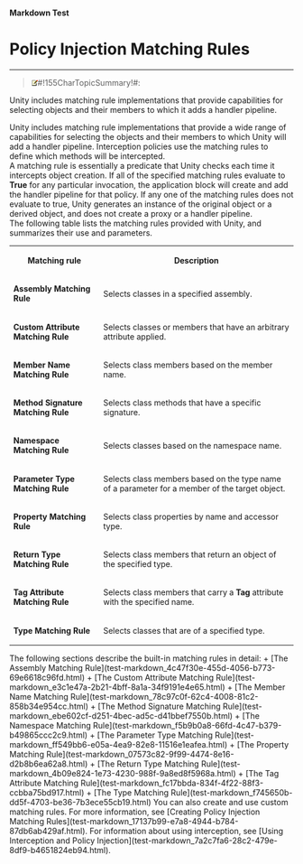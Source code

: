 ﻿---
Source File Name: 75-Interception.docx
AssetID: 412f3261-e0f5-4998-8373-5dc2ebda16af
Title: Policy Injection Matching Rules
Order In ToC: 2\6\1
Output Filename: 2\6\1_Policy Injection Matching Rules.markdown
---

#### Markdown Test ####
# Policy Injection Matching Rules #
----------


> ![](../../images/note.gif)#!155CharTopicSummary!#:
> 
Unity includes matching rule implementations that provide capabilities for selecting objects and their members to which it adds a handler pipeline.

Unity includes matching rule implementations that provide a wide range of capabilities for selecting the objects and their members to which Unity will add a handler pipeline. Interception policies use the matching rules to define which methods will be intercepted.   
A matching rule is essentially a predicate that Unity checks each time it intercepts object creation. If all of the specified matching rules evaluate to **True** for any particular invocation, the application block will create and add the handler pipeline for that policy. If any one of the matching rules does not evaluate to true, Unity generates an instance of the original object or a derived object, and does not create a proxy or a handler pipeline.  
The following table lists the matching rules provided with Unity, and summarizes their use and parameters.   
<table xmlns:xlink="http://www.w3.org/1999/xlink"><tr><th><p>Matching rule</p></th><th><p>Description</p></th></tr><tr><td><p><b>Assembly Matching Rule</b></p></td><td><p>Selects classes in a specified assembly.</p></td></tr><tr><td><p><b>Custom Attribute Matching Rule</b></p></td><td><p>Selects classes or members that have an arbitrary attribute applied.</p></td></tr><tr><td><p><b>Member Name Matching Rule</b></p></td><td><p>Selects class members based on the member name.</p></td></tr><tr><td><p><b>Method Signature Matching Rule</b></p></td><td><p>Selects class methods that have a specific signature.</p></td></tr><tr><td><p><b>Namespace Matching Rule</b></p></td><td><p>Selects classes based on the namespace name.</p></td></tr><tr><td><p><b>Parameter Type Matching Rule</b></p></td><td><p>Selects class members based on the type name of a parameter for a member of the target object.</p></td></tr><tr><td><p><b>Property Matching Rule</b></p></td><td><p>Selects class properties by name and accessor type.</p></td></tr><tr><td><p><b>Return Type Matching Rule</b></p></td><td><p>Selects class members that return an object of the specified type.</p></td></tr><tr><td><p><b>Tag Attribute Matching Rule</b></p></td><td><p>Selects class members that carry a <b>Tag</b> attribute with the specified name.</p></td></tr><tr><td><p><b>Type Matching Rule</b></p></td><td><p>Selects classes that are of a specified type.</p></td></tr></table>
The following sections describe the built-in matching rules in detail:  
+ [The Assembly Matching Rule](test-markdown_4c47f30e-455d-4056-b773-69e6618c96fd.html)
+ [The Custom Attribute Matching Rule](test-markdown_e3c1e47a-2b21-4bff-8a1a-34f9191e4e65.html)
+ [The Member Name Matching Rule](test-markdown_78c97c0f-62c4-4008-81c2-858b34e954cc.html)
+ [The Method Signature Matching Rule](test-markdown_ebe602cf-d251-4bec-ad5c-d41bbef7550b.html)
+ [The Namespace Matching Rule](test-markdown_f5b9b0a8-66fd-4c47-b379-b49865ccc2c9.html)
+ [The Parameter Type Matching Rule](test-markdown_ff549bb6-e05a-4ea9-82e8-11516e1eafea.html)
+ [The Property Matching Rule](test-markdown_07573c82-9f99-4474-8e16-d2b8b6ea62a8.html)
+ [The Return Type Matching Rule](test-markdown_4b09e824-1e73-4230-988f-9a8ed8f5968a.html)
+ [The Tag Attribute Matching Rule](test-markdown_fc17bbda-834f-4f22-88f3-ccbba75bd917.html)
+ [The Type Matching Rule](test-markdown_f745650b-dd5f-4703-be36-7b3ece55cb19.html)
You can also create and use custom matching rules. For more information, see [Creating Policy Injection Matching Rules](test-markdown_17137b99-e7a8-4944-b784-87db6ab429af.html). For information about using interception, see [Using Interception and Policy Injection](test-markdown_7a2c7fa6-28c2-479e-8df9-b4651824eb94.html).  



